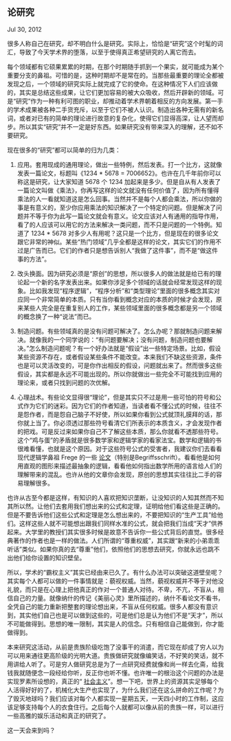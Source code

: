 论研究
------

Jul 30, 2012



很多人称自己在研究，却不明白什么是研究。实际上，恰恰是“研究”这个时髦的词汇，导致了今天学术界的堕落，以至于使得真正希望研究的人离它而去。

每个领域都有它硕果累累的时期，在那个时期随手抓到一个果实，就可能成为某个重要分支的鼻祖。可惜的是，这种时期却不是常在的。当那些最重要的理论全都被发现之后，一个领域的研究实际上就完成了它的使命。在这种情况下人们应该做的，其实是总结这些成果，让它们更加容易的被大众吸收，然后开辟新的领域。可是“研究”作为一种有利可图的职业，却推动着学术界朝着相反的方向发展。第一手的学术成果被各种二手货充斥，以至于它们不被人认识。制造出各种无需有的新名词，或者对已有的简单的理论进行故意的复杂化，使得它们显得高深，让人望而却步。所以其实“研究”并不一定是好东西。如果研究没有带来深入的理解，还不如不要研究。

现在很多的“研究”都可以简单的归为几类：

1. 应用。套用现成的通用理论，做出一些特例，然后发表。打一个比方，这就像发表一篇论文，标题叫《1234 * 5678 = 7006652》。也许在几千年前你可以称这是研究，让大家知道 5678 个 1234 加起来是多少。但是自从有人发表了一篇论文叫做《乘法》，你再写这样的论文就没有任何价值了，因为所有懂得乘法的人一看就知道这是怎么回事。当然并不是每个人都会乘法，所以你做的事是有意义的，至少你应用乘法的知识解决了一个特定的问题。但是解决了问题并不等于你为此写一篇论文就会有意义。论文应该对人有通用的指导作用，看了的人应该可以用它的方法来解决一类问题，而不只是问题的一个特例。知道了 1234 * 5678 对多少人有用呢？这只是一个比方，但是现在的很多论文跟它非常的神似。某些“热门领域”几乎全都是这样的论文，其实它们的作用不过是广告而已。它们的作者只是想告诉别人“我做了这件事”，而不是“做这件事的方法”。

2. 改头换面。因为研究必须是“原创”的思想，所以很多人的做法就是给已有的理论起一个新的名字发表出来。如果你涉足多个领域的话就会经常发现这样的现象。比如我发现“程序逻辑”，“程序分析”和“类型理论”里面的很多概念其实对应同一个非常简单的本质。只有当你看到概念对应的本质的时候才会发现，原来某些人完全是在重复别人的工作，某些领域里面的很多概念都是另一个领域的概念换了一种“说法”而已。

3. 制造问题。有些领域真的是没有问题可解决了。怎么办呢？那就制造问题来解决。就像我的一个同学说的：“有问题要解决；没有问题，制造问题也要解决。”怎么制造问题呢？有一个好办法就是“假设”出一些特定场景。比如，假设某些资源不存在，或者假设某些条件不能改变。本来我们不缺这些资源，条件也是可以灵活改变的，可是你作出相反的假设，问题就出来了。然而很多这些假设，其实都是永远不可能出现的。所以你就做出一些完全不可能找到应用的理论来，或者只找到问题的次优解。

4. 心理战术。有些论文显得很“理论”，但是其实只不过是用一些可怕的符号和公式作为它们的迷彩。因为它们的作者知道，当读者看不懂公式的时候，往往不是怨作者，而是怨自己脑子不好使，所以如果你看到公式就顶礼膜拜的话，那你就上当了。你必须透过那些符号看清它们所表示的本质含义，才会发现作者的把戏。可是反过来如果你自己不了解这些本质，那么你就看不透那些符号。这个“鸡与蛋”的矛盾就是很多数学家和逻辑学家的看家法宝。数学和逻辑的书很难看懂，也就是这个原因。对于这些符号公式的受害者，我建议你们去看看现代逻辑学鼻祖 Frege 的一些 [论文][paper]（特别是Begriffsschrift）。看看他是如何用直观的图形来描述最抽象的逻辑，看看他如何指出数学所用的语言给人们的理解带来的混乱。也许从他的文章你会发现，原创的思想其实往往比二手的容易理解很多。

[paper]: http://www.olimon.org/uan/frege-writings.pdf

也许从古至今都是这样，有知识的人喜欢把知识垄断，让没知识的人知其然而不知其所以然。让他们去套用我们想出来的公式和定理，证明给他们看这些是正确的。但是不要告诉他们这些公式和定理是怎么想出来的，不要把知识的“生产工具”给他们。这样这些人就不可能想出跟我们同样水准的公式，就会把我们当成“天才”供养起来。大学里的教授们其实很多时候是故意不告诉你一些公式背后的直觉。很多经典著作的作者也是一样的做法。人们所谓的“尊重权威”，其实跟“新来的小弟乖乖听话”类似。如果你真的去“尊重”他们，依照他们的思想去研究，你就永远也跳不出他们给你设置的知识壁垒。

所以，学术的“霸权主义”其实已经由来已久了。有什么办法可以突破这道壁垒呢？其实每个人都可以做的一件事情就是：藐视权威。当然，藐视权威并不等于对他没礼貌，而只是在心理上把他真正的作对一个普通人对待。不卑，不亢，不盲从，相信自己的力量。就像纳什的传记《美丽心灵》里所描述的，纳什不看论文不看书，全凭自己的能力重新把整套的理论想出来，不盲从任何权威。很多人都没有意识到，其实他们自己也是可以做到这些的，可是他们总是认为他们不是“天才”，所以不可能做得到。思想的唯一限制，其实是人的信念。只有相信自己能做到，你才能做得到。

本来研究这活动，从前是贵族阶级吃饱了没事干的消遣，而它现在却成了穷人以为可以用来通往更高阶级的光明大道。贵族做研究就像编笑话，不好笑的笑话，就不用讲给人听了。可是穷人做研究总是为了一点研究经费就像和尚一样去化斋，给我钱我就随便念一段经给你听，反正你也听不懂。也许唯一的根治这个问题的办法是实现罗素所设想的，真正的“ [社会主义][comm]”。想一下吧，世界上的资源其实足够每个人活得好好的了，机械化大生产也实现了，为什么我们还在这么拼命的工作呢？为了毁灭地球吗？我们应该对每个人都实现一星期五天，一天四小时的工作制，这应该足够支持每个人的衣食住行。之后每个人就都可以像从前的贵族一样，可以进行一些高雅的娱乐活动和真正的研究了。

[comm]: http://www.zpub.com/notes/idle.html

这一天会来到吗？